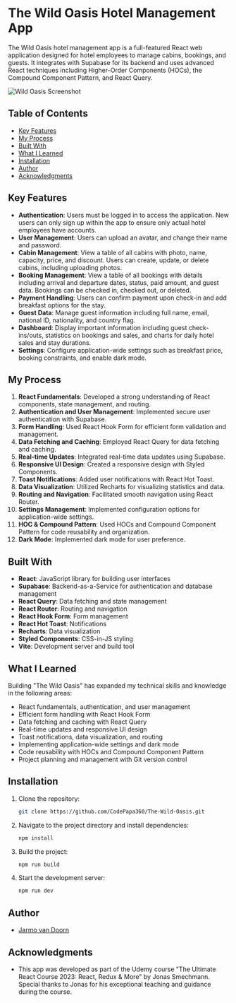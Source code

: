 # The Wild Oasis Hotel Management App

The Wild Oasis hotel management app is a full-featured React web application designed for hotel employees to manage cabins, bookings, and guests. It integrates with Supabase for its backend and uses advanced React techniques including Higher-Order Components (HOCs), the Compound Component Pattern, and React Query.

![Wild Oasis Screenshot](![image](https://github.com/user-attachments/assets/fd622a55-a526-4f8e-befa-3a18ff433faa)
)

## Table of Contents

- [Key Features](#key-features)
- [My Process](#my-process)
- [Built With](#built-with)
- [What I Learned](#what-i-learned)
- [Installation](#installation)
- [Author](#author)
- [Acknowledgments](#acknowledgments)

## Key Features

- **Authentication**: Users must be logged in to access the application. New users can only sign up within the app to ensure only actual hotel employees have accounts.
- **User Management**: Users can upload an avatar, and change their name and password.
- **Cabin Management**: View a table of all cabins with photo, name, capacity, price, and discount. Users can create, update, or delete cabins, including uploading photos.
- **Booking Management**: View a table of all bookings with details including arrival and departure dates, status, paid amount, and guest data. Bookings can be checked in, checked out, or deleted. 
- **Payment Handling**: Users can confirm payment upon check-in and add breakfast options for the stay.
- **Guest Data**: Manage guest information including full name, email, national ID, nationality, and country flag.
- **Dashboard**: Display important information including guest check-ins/outs, statistics on bookings and sales, and charts for daily hotel sales and stay durations.
- **Settings**: Configure application-wide settings such as breakfast price, booking constraints, and enable dark mode.

## My Process

1. **React Fundamentals**: Developed a strong understanding of React components, state management, and routing.
2. **Authentication and User Management**: Implemented secure user authentication with Supabase.
3. **Form Handling**: Used React Hook Form for efficient form validation and management.
4. **Data Fetching and Caching**: Employed React Query for data fetching and caching.
5. **Real-time Updates**: Integrated real-time data updates using Supabase.
6. **Responsive UI Design**: Created a responsive design with Styled Components.
7. **Toast Notifications**: Added user notifications with React Hot Toast.
8. **Data Visualization**: Utilized Recharts for visualizing statistics and data.
9. **Routing and Navigation**: Facilitated smooth navigation using React Router.
10. **Settings Management**: Implemented configuration options for application-wide settings.
11. **HOC & Compound Pattern**: Used HOCs and Compound Component Pattern for code reusability and organization.
12. **Dark Mode**: Implemented dark mode for user preference.

## Built With

- **React**: JavaScript library for building user interfaces
- **Supabase**: Backend-as-a-Service for authentication and database management
- **React Query**: Data fetching and state management
- **React Router**: Routing and navigation
- **React Hook Form**: Form management
- **React Hot Toast**: Notifications
- **Recharts**: Data visualization
- **Styled Components**: CSS-in-JS styling
- **Vite**: Development server and build tool

## What I Learned

Building "The Wild Oasis" has expanded my technical skills and knowledge in the following areas:

- React fundamentals, authentication, and user management
- Efficient form handling with React Hook Form
- Data fetching and caching with React Query
- Real-time updates and responsive UI design
- Toast notifications, data visualization, and routing
- Implementing application-wide settings and dark mode
- Code reusability with HOCs and Compound Component Pattern
- Project planning and management with Git version control

## Installation

1. Clone the repository:
    ```bash
    git clone https://github.com/CodePapa360/The-Wild-Oasis.git
    ```
2. Navigate to the project directory and install dependencies:
    ```bash
    npm install
    ```
3. Build the project:
    ```bash
    npm run build
    ```
4. Start the development server:
    ```bash
    npm run dev
    ```

## Author

- [Jarmo van Doorn](https://github.com/YourGitHubUsername)

## Acknowledgments

- This app was developed as part of the Udemy course "The Ultimate React Course 2023: React, Redux & More" by Jonas Smechmann. Special thanks to Jonas for his exceptional teaching and guidance during the course.
